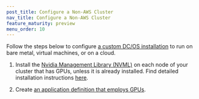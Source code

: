 ```yaml
---
post_title: Configure a Non-AWS Cluster
nav_title: Configure a Non-AWS Cluster
feature_maturity: preview
menu_order: 10
---
```


Follow the steps below to configure [a custom DC/OS installation](/docs/1.9/administration/installing/custom/) to run on bare metal, virtual machines, or on a cloud.

1. Install the [Nvidia Management Library (NVML)](https://developer.nvidia.com/nvidia-management-library-nvml) on each node of your cluster that has GPUs, unless it is already installed. Find detailed installation instructions [here](https://github.com/apache/mesos/blob/master/docs/gpu-support.md#external-dependencies).

1. Create [an application definition that employs GPUs](/docs/1.9/usage/gpu/).
